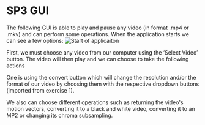 # SP3 GUI

The following GUI is able to play and pause any video (in format .mp4 or .mkv) and can perform some operations.
When the application starts we can see a few options:
![Start of applicaiton](https://github.com/AndreaTortato/SCAV/assets/72515309/0d1013b3-a619-4bf0-ae88-3e60d4aff674)

First, we must choose any video from our computer using the ‘Select Video’ button.
The video will then play and we can choose to take the following actions















One is using the convert button which will change the resolution and/or the format of our video by choosing them with the respective dropdown buttons (imported from exercise 1).


We also can choose different operations such as returning the video's motion vectors, converting it to a black and white video, converting it to an MP2 or changing its chroma subsampling.


